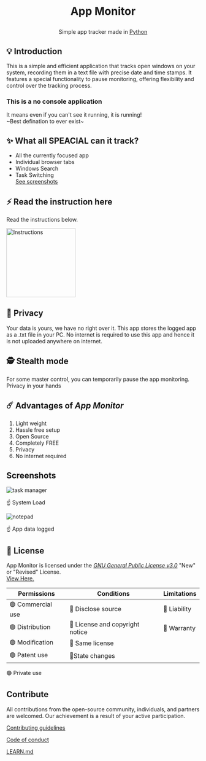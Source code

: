 # <p align="center">**App Monitor**</p>
<p align="center">Simple app tracker made in <a href='https://www.python.org'>Python</a></p>

## 💡 Introduction
This is a simple and efficient application that tracks open windows on your system, recording them in a text file with precise date and time stamps. It features a special functionality to pause monitoring, offering flexibility and control over the tracking process.

### This is a no console application
It means even if you can't see it running, it is running!<br/>~Best defination to ever exist~

## ✨ What all SPEACIAL can it track?
- All the currently focused app
- Individual browser tabs
- Windows Search
- Task Switching
<br/>[See screenshots](#screenshots)
## ⚡️ Read the instruction here
Read the instructions below.

<a href="/docs/INSTRUCTION.md" target="_blank"><img src="https://user-images.githubusercontent.com/42001064/196041925-64f81f75-8bee-42ac-a234-a93339bc8cdc.png" alt="Instructions" width="180px" ></a>
## 🔏 Privacy
Your data is yours, we have no right over it.
This app stores the logged app as a .txt file in your PC. No internet is required to use this app and hence it is not uploaded anywhere on internet.
## 🕵️ Stealth mode
For some master control, you can temporarily pause the app monitoring. Privacy in your hands
## ☄️ Advantages of *App Monitor*
1. Light weight
2. Hassle free setup
3. Open Source
4. Completely FREE
5. Privacy
6. No internet required

## Screenshots
![task manager](https://github.com/aneeshshukla/app_tracker/blob/main/docs/images/task%20manager.png)

☝️ System Load

![notepad](https://github.com/aneeshshukla/app_tracker/blob/main/docs/images/notepad.png)

☝️ App data logged

## 📄 License
<!--- If you're not sure which open license to use see https://choosealicense.com/--->

App Monitor is licensed under the <ins>*GNU General Public License v3.0*</ins> "New" or "Revised" License.  
[View Here.](https://github.com/aneeshshukla/app_monitor/blob/main/LICENSE)

| Permissions | Conditions | Limitations
| --- | --- | ---
🟢 Commercial use | 🔵 Disclose source | 🔴 Liability
🟢 Distribution   | 🔵 License and copyright notice  | 🔴 Warranty
🟢 Modification  |  🔵 Same license
🟢 Patent use  |  🔵State changes
🟢 Private use

## Contribute

All contributions from the open-source community, individuals, and partners are welcomed. Our achievement is a result of your active participation.

[Contributing guidelines](docs/CONTRIBUTING.md)

[Code of conduct](CODE_OF_CONDUCT.md)

[LEARN.md](LEARN.md)
